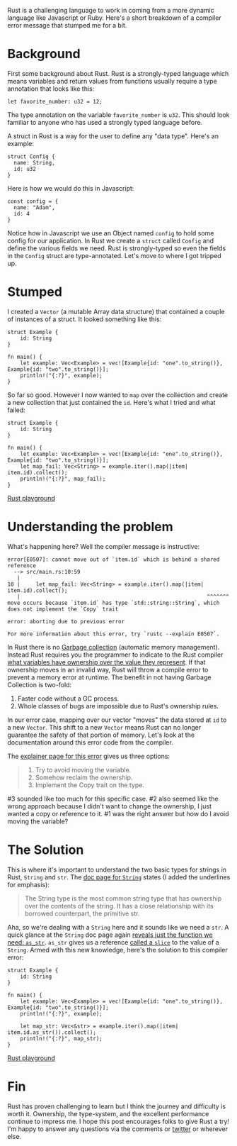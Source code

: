 Rust is a challenging language to work in coming from a more dynamic language like Javascript or Ruby. Here's a short breakdown of a compiler error message that stumped me for a bit.


# Background

First some background about Rust. Rust is a strongly-typed language which means variables and return values from functions usually require a type annotation that looks like this:

    let favorite_number: u32 = 12;

The type annotation on the variable `favorite_number` is `u32`. This should look familiar to anyone who has used a strongly typed language before.

A struct in Rust is a way for the user to define any "data type". Here's an example:

    struct Config {
      name: String,
      id: u32
    }

Here is how we would do this in Javascript:

    const config = {
      name: "Adam",
      id: 4
    }

Notice how in Javascript we use an Object named `config` to hold some config for our application. In Rust we create a `struct` called `Config` and define the various fields we need. Rust is strongly-typed so even the fields in the `Config` struct are type-annotated. Let's move to where I got tripped up.


# Stumped

I created a `Vector` (a mutable Array data structure) that contained a couple of instances of a struct. It looked something like this:

    struct Example {
        id: String
    }

    fn main() {
        let example: Vec<Example> = vec![Example{id: "one".to_string()}, Example{id: "two".to_string()}];
        println!("{:?}", example);
    }

So far so good. However I now wanted to `map` over the collection and create a new collection that just contained the `id`. Here's what I tried and what failed:

    struct Example {
        id: String
    }

    fn main() {
        let example: Vec<Example> = vec![Example{id: "one".to_string()}, Example{id: "two".to_string()}];
        let map_fail: Vec<String> = example.iter().map(|item| item.id).collect();
        println!("{:?}", map_fail);
    }

[Rust playground](https://play.rust-lang.org/?version=stable&mode=debug&edition=2018&gist=50f404dd47af19b0f4373fea1f7a3719)


# Understanding the problem

What's happening here? Well the compiler message is instructive:

    error[E0507]: cannot move out of `item.id` which is behind a shared reference
      --> src/main.rs:10:59
       |
    10 |     let map_fail: Vec<String> = example.iter().map(|item| item.id).collect();
       |                                                           ^^^^^^^ move occurs because `item.id` has type `std::string::String`, which does not implement the `Copy` trait

    error: aborting due to previous error

    For more information about this error, try `rustc --explain E0507`.

In Rust there is no [Garbage collection](https://en.wikipedia.org/wiki/Garbage_collection_(computer_science)) (automatic memory management). Instead Rust requires you the programmer to indicate to the Rust compiler [what variables have ownership over the value they represent](https://doc.rust-lang.org/book/ch04-01-what-is-ownership.html). If that ownership moves in an invalid way, Rust will throw a compile error to prevent a memory error at runtime. The benefit in not having Garbage Collection is two-fold:

1. Faster code without a GC process.
2. Whole classes of bugs are impossible due to Rust's ownership rules.

In our error case, mapping over our vector "moves" the data stored at `id` to a new `Vector`. This shift to a new `Vector` means Rust can no longer guarantee the safety of that portion of memory. Let's look at the documentation around this error code from the compiler.

The [explainer page for this error](https://doc.rust-lang.org/stable/error-index.html#E0507) gives us three options:

> 1.  Try to avoid moving the variable.
> 2.  Somehow reclaim the ownership.
> 3.  Implement the Copy trait on the type.

\#3 sounded like too much for this specific case. #2 also seemed like the wrong approach because I didn't want to change the ownership, I just wanted a copy or reference to it. #1 was the right answer but how do I avoid moving the variable?


# The Solution

This is where it's important to understand the two basic types for strings in Rust, `String` and `str`. The [doc page for `String`](https://doc.rust-lang.org/std/string/struct.String.html) states (I added the underlines for emphasis):

> The String type is the most common string type that has <span class="underline">ownership</span> over the contents of the string. It has a close relationship with its <span class="underline">borrowed</span> counterpart, the primitive str.

Aha, so we're dealing with a `String` here and it sounds like we need a `str`. A quick glance at the `String` doc page again [reveals just the function we need: `as_str`](https://doc.rust-lang.org/std/string/struct.String.html#method.as_str). `as_str` gives us a reference [called a `slice`](https://doc.rust-lang.org/book/ch04-03-slices.html#string-slices) to the value of a `String`. Armed with this new knowledge, here's the solution to this compiler error:

    struct Example {
        id: String
    }

    fn main() {
        let example: Vec<Example> = vec![Example{id: "one".to_string()}, Example{id: "two".to_string()}];
        println!("{:?}", example);

        let map_str: Vec<&str> = example.iter().map(|item| item.id.as_str()).collect();
        println!("{:?}", map_str);
    }

[Rust playground](https://play.rust-lang.org/?version=stable&mode=debug&edition=2018&gist=fa5624ee76fbecafbe282de6190b079c)

# Fin

Rust has proven challenging to learn but I think the journey and difficulty is worth it. Ownership, the type-system, and the excellent performance continue to impress me. I hope this post encourages folks to give Rust a try! I'm happy to answer any questions via the comments or [twitter](https://twitter.com/a_simpson) or wherever else.

